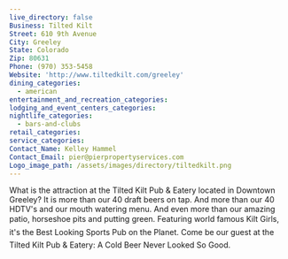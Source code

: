 ```yaml
---
live_directory: false
Business: Tilted Kilt
Street: 610 9th Avenue
City: Greeley
State: Colorado
Zip: 80631
Phone: (970) 353-5458
Website: 'http://www.tiltedkilt.com/greeley'
dining_categories:
  - american
entertainment_and_recreation_categories:
lodging_and_event_centers_categories:
nightlife_categories:
  - bars-and-clubs
retail_categories:
service_categories:
Contact_Name: Kelley Hammel
Contact_Email: pier@pierpropertyservices.com
Logo_image_path: /assets/images/directory/tiltedkilt.png
---
```



What is the attraction at the Tilted Kilt Pub & Eatery located in Downtown Greeley? It is more than our 40 draft beers on tap. And more than our 40 HDTV's and our mouth watering menu. And even more than our amazing patio, horseshoe pits and putting green. Featuring world famous Kilt Girls, it's the Best Looking Sports Pub on the Planet. Come be our guest at the Tilted Kilt Pub & Eatery: A Cold Beer Never Looked So Good.